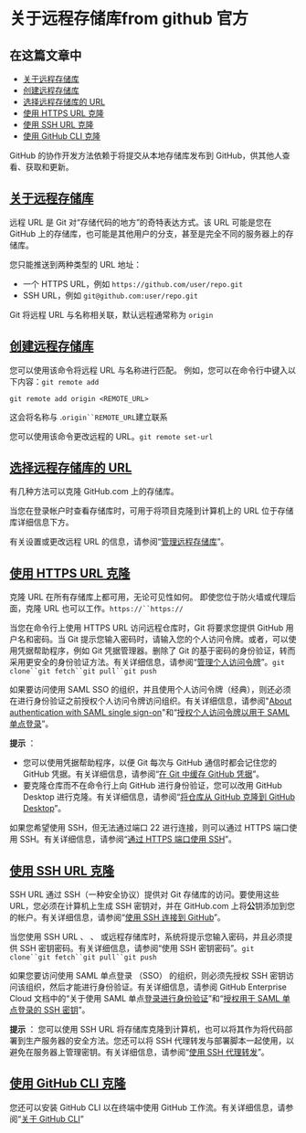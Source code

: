 # 关于远程存储库from github 官方

## 在这篇文章中

* [关于远程存储库](https://docs.github.com/en/get-started/getting-started-with-git/about-remote-repositories#about-remote-repositories)
* [创建远程存储库](https://docs.github.com/en/get-started/getting-started-with-git/about-remote-repositories#creating-remote-repositories)
* [选择远程存储库的 URL](https://docs.github.com/en/get-started/getting-started-with-git/about-remote-repositories#choosing-a-url-for-your-remote-repository)
* [使用 HTTPS URL 克隆](https://docs.github.com/en/get-started/getting-started-with-git/about-remote-repositories#cloning-with-https-urls)
* [使用 SSH URL 克隆](https://docs.github.com/en/get-started/getting-started-with-git/about-remote-repositories#cloning-with-ssh-urls)
* [使用 GitHub CLI 克隆](https://docs.github.com/en/get-started/getting-started-with-git/about-remote-repositories#cloning-with-github-cli)

GitHub 的协作开发方法依赖于将提交从本地存储库发布到 GitHub，供其他人查看、获取和更新。

## [关于远程存储库](https://docs.github.com/en/get-started/getting-started-with-git/about-remote-repositories#about-remote-repositories)

远程 URL 是 Git 对“存储代码的地方”的奇特表达方式。该 URL 可能是您在 GitHub 上的存储库，也可能是其他用户的分支，甚至是完全不同的服务器上的存储库。

您只能推送到两种类型的 URL 地址：

* 一个 HTTPS URL，例如 `https://github.com/user/repo.git`
* SSH URL，例如 `git@github.com:user/repo.git`

Git 将远程 URL 与名称相关联，默认远程通常称为 `origin`

## [创建远程存储库](https://docs.github.com/en/get-started/getting-started-with-git/about-remote-repositories#creating-remote-repositories)

您可以使用该命令将远程 URL 与名称进行匹配。 例如，您可以在命令行中键入以下内容：`git remote add`

```shell
git remote add origin <REMOTE_URL>
```

这会将名称与 .`origin``REMOTE_URL`建立联系

您可以使用该命令更改远程的 URL。`git remote set-url`

## [选择远程存储库的 URL](https://docs.github.com/en/get-started/getting-started-with-git/about-remote-repositories#choosing-a-url-for-your-remote-repository)

有几种方法可以克隆 GitHub.com 上的存储库。

当您在登录帐户时查看存储库时，可用于将项目克隆到计算机上的 URL 位于存储库详细信息下方。

有关设置或更改远程 URL 的信息，请参阅“[管理远程存储库](https://docs.github.com/en/get-started/getting-started-with-git/managing-remote-repositories)”。

## [使用 HTTPS URL 克隆](https://docs.github.com/en/get-started/getting-started-with-git/about-remote-repositories#cloning-with-https-urls)

克隆 URL 在所有存储库上都可用，无论可见性如何。 即使您位于防火墙或代理后面，克隆 URL 也可以工作。`https://``https://`

当您在命令行上使用 HTTPS URL 访问远程仓库时，Git 将要求您提供 GitHub 用户名和密码。当 Git 提示您输入密码时，请输入您的个人访问令牌。或者，可以使用凭据帮助程序，例如 Git 凭据管理器。删除了 Git 的基于密码的身份验证，转而采用更安全的身份验证方法。有关详细信息，请参阅“[管理个人访问令牌](https://docs.github.com/en/authentication/keeping-your-account-and-data-secure/creating-a-personal-access-token)”。`git clone``git fetch``git pull``git push`

如果要访问使用 SAML SSO 的组织，并且使用个人访问令牌（经典），则还必须在进行身份验证之前授权个人访问令牌访问组织。有关详细信息，请参阅"[About authentication with SAML single sign-on](https://docs.github.com/en/authentication/authenticating-with-saml-single-sign-on/about-authentication-with-saml-single-sign-on)"和“[授权个人访问令牌以用于 SAML 单点登录](https://docs.github.com/en/authentication/authenticating-with-saml-single-sign-on/authorizing-a-personal-access-token-for-use-with-saml-single-sign-on)”。[](https://docs.github.com/en/authentication/authenticating-with-saml-single-sign-on/about-authentication-with-saml-single-sign-on)

 **提示** ：

* 您可以使用凭据帮助程序，以便 Git 每次与 GitHub 通信时都会记住您的 GitHub 凭据。有关详细信息，请参阅“[在 Git 中缓存 GitHub 凭据](https://docs.github.com/en/get-started/getting-started-with-git/caching-your-github-credentials-in-git)”。
* 要克隆仓库而不在命令行上向 GitHub 进行身份验证，您可以改用 GitHub Desktop 进行克隆。有关详细信息，请参阅“[将仓库从 GitHub 克隆到 GitHub Desktop](https://docs.github.com/en/desktop/adding-and-cloning-repositories/cloning-a-repository-from-github-to-github-desktop)”。

如果您希望使用 SSH，但无法通过端口 22 进行连接，则可以通过 HTTPS 端口使用 SSH。有关详细信息，请参阅“[通过 HTTPS 端口使用 SSH](https://docs.github.com/en/authentication/troubleshooting-ssh/using-ssh-over-the-https-port)”。

## [使用 SSH URL 克隆](https://docs.github.com/en/get-started/getting-started-with-git/about-remote-repositories#cloning-with-ssh-urls)

SSH URL 通过 SSH（一种安全协议）提供对 Git 存储库的访问。要使用这些 URL，您必须在计算机上生成 SSH 密钥对，并在 GitHub.com 上将**公**钥添加到您的帐户。有关详细信息，请参阅“[使用 SSH 连接到 GitHub](https://docs.github.com/en/authentication/connecting-to-github-with-ssh)”。

当您使用 SSH URL 、 、 或远程存储库时，系统将提示您输入密码，并且必须提供 SSH 密钥密码。有关详细信息，请参阅“使用 SSH 密钥密码”。`git clone``git fetch``git pull``git push`

如果您要访问使用 SAML 单点登录 （SSO） 的组织，则必须先授权 SSH 密钥访问该组织，然后才能进行身份验证。有关详细信息，请参阅 GitHub Enterprise Cloud 文档中的“关于使用 SAML 单点[登录进行身份验证](https://docs.github.com/en/enterprise-cloud@latest/authentication/authenticating-with-saml-single-sign-on/about-authentication-with-saml-single-sign-on)”和“[授权用于 SAML 单点登录的 SSH 密钥](https://docs.github.com/en/enterprise-cloud@latest/authentication/authenticating-with-saml-single-sign-on/authorizing-an-ssh-key-for-use-with-saml-single-sign-on)”。

 **提示** ： 您可以使用 SSH URL 将存储库克隆到计算机，也可以将其作为将代码部署到生产服务器的安全方法。您还可以将 SSH 代理转发与部署脚本一起使用，以避免在服务器上管理密钥。有关详细信息，请参阅“[使用 SSH 代理转发](https://docs.github.com/en/authentication/connecting-to-github-with-ssh/using-ssh-agent-forwarding)”。

## [使用 GitHub CLI 克隆](https://docs.github.com/en/get-started/getting-started-with-git/about-remote-repositories#cloning-with-github-cli)

您还可以安装 GitHub CLI 以在终端中使用 GitHub 工作流。有关详细信息，请参阅“[关于 GitHub CLI](https://docs.github.com/en/github-cli/github-cli/about-github-cli)”
